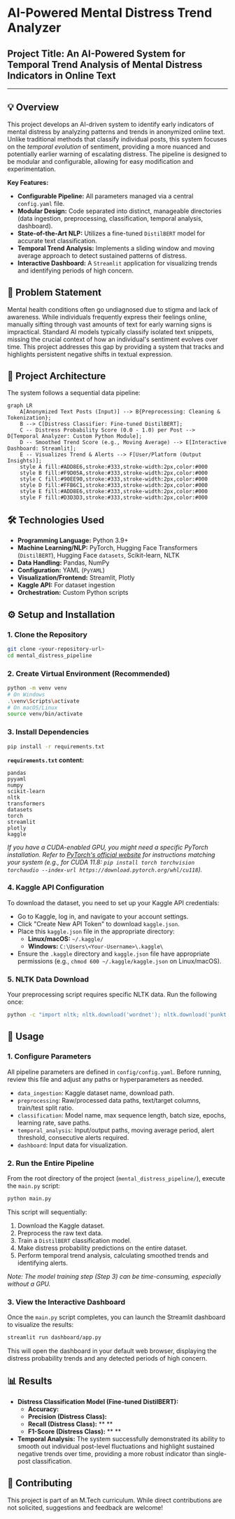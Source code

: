 # AI-Powered Mental Distress Trend Analyzer

## Project Title: An AI-Powered System for Temporal Trend Analysis of Mental Distress Indicators in Online Text



---

## 💡 Overview

This project develops an AI-driven system to identify early indicators of mental distress by analyzing patterns and trends in anonymized online text. Unlike traditional methods that classify individual posts, this system focuses on the *temporal evolution* of sentiment, providing a more nuanced and potentially earlier warning of escalating distress. The pipeline is designed to be modular and configurable, allowing for easy modification and experimentation.

**Key Features:**
* **Configurable Pipeline:** All parameters managed via a central `config.yaml` file.
* **Modular Design:** Code separated into distinct, manageable directories (data ingestion, preprocessing, classification, temporal analysis, dashboard).
* **State-of-the-Art NLP:** Utilizes a fine-tuned `DistilBERT` model for accurate text classification.
* **Temporal Trend Analysis:** Implements a sliding window and moving average approach to detect sustained patterns of distress.
* **Interactive Dashboard:** A `Streamlit` application for visualizing trends and identifying periods of high concern.

## 🎯 Problem Statement

Mental health conditions often go undiagnosed due to stigma and lack of awareness. While individuals frequently express their feelings online, manually sifting through vast amounts of text for early warning signs is impractical. Standard AI models typically classify isolated text snippets, missing the crucial context of how an individual's sentiment evolves over time. This project addresses this gap by providing a system that tracks and highlights persistent negative shifts in textual expression.

## 🚀 Project Architecture

The system follows a sequential data pipeline:

```mermaid
graph LR
    A[Anonymized Text Posts (Input)] --> B{Preprocessing: Cleaning & Tokenization};
    B --> C[Distress Classifier: Fine-tuned DistilBERT];
    C -- Distress Probability Score (0.0 - 1.0) per Post --> D[Temporal Analyzer: Custom Python Module];
    D -- Smoothed Trend Score (e.g., Moving Average) --> E[Interactive Dashboard: Streamlit];
    E -- Visualizes Trend & Alerts --> F[User/Platform (Output Insights)];
    style A fill:#ADD8E6,stroke:#333,stroke-width:2px,color:#000
    style B fill:#F9D05A,stroke:#333,stroke-width:2px,color:#000
    style C fill:#90EE90,stroke:#333,stroke-width:2px,color:#000
    style D fill:#FFB6C1,stroke:#333,stroke-width:2px,color:#000
    style E fill:#ADD8E6,stroke:#333,stroke-width:2px,color:#000
    style F fill:#D3D3D3,stroke:#333,stroke-width:2px,color:#000
```

## 🛠️ Technologies Used

* **Programming Language:** Python 3.9+
* **Machine Learning/NLP:** PyTorch, Hugging Face Transformers (`DistilBERT`), Hugging Face `datasets`, Scikit-learn, NLTK
* **Data Handling:** Pandas, NumPy
* **Configuration:** YAML (`PyYAML`)
* **Visualization/Frontend:** Streamlit, Plotly
* **Kaggle API:** For dataset ingestion
* **Orchestration:** Custom Python scripts

## ⚙️ Setup and Installation

### 1\. Clone the Repository

```bash
git clone <your-repository-url>
cd mental_distress_pipeline
```

### 2\. Create Virtual Environment (Recommended)

```bash
python -m venv venv
# On Windows
.\venv\Scripts\activate
# On macOS/Linux
source venv/bin/activate
```

### 3\. Install Dependencies

```bash
pip install -r requirements.txt
```

**`requirements.txt` content:**
```
pandas
pyyaml
numpy
scikit-learn
nltk
transformers
datasets
torch
streamlit
plotly
kaggle
```

*If you have a CUDA-enabled GPU, you might need a specific PyTorch installation. Refer to [PyTorch's official website](https://pytorch.org/get-started/locally/) for instructions matching your system (e.g., for CUDA 11.8: `pip install torch torchvision torchaudio --index-url https://download.pytorch.org/whl/cu118`).*

### 4\. Kaggle API Configuration

To download the dataset, you need to set up your Kaggle API credentials:

* Go to Kaggle, log in, and navigate to your account settings.
* Click "Create New API Token" to download `kaggle.json`.
* Place this `kaggle.json` file in the appropriate directory:
    * **Linux/macOS:** `~/.kaggle/`
    * **Windows:** `C:\Users\<Your-Username>\.kaggle\`
* Ensure the `.kaggle` directory and `kaggle.json` file have appropriate permissions (e.g., `chmod 600 ~/.kaggle/kaggle.json` on Linux/macOS).

### 5\. NLTK Data Download

Your preprocessing script requires specific NLTK data. Run the following once:

```bash
python -c "import nltk; nltk.download('wordnet'); nltk.download('punkt')"
```

## 🚀 Usage

### 1\. Configure Parameters

All pipeline parameters are defined in `config/config.yaml`. Before running, review this file and adjust any paths or hyperparameters as needed.

* `data_ingestion`: Kaggle dataset name, download path.
* `preprocessing`: Raw/processed data paths, text/target columns, train/test split ratio.
* `classification`: Model name, max sequence length, batch size, epochs, learning rate, save paths.
* `temporal_analysis`: Input/output paths, moving average period, alert threshold, consecutive alerts required.
* `dashboard`: Input data for visualization.

### 2\. Run the Entire Pipeline

From the root directory of the project (`mental_distress_pipeline/`), execute the `main.py` script:

```bash
python main.py
```

This script will sequentially:

1.  Download the Kaggle dataset.
2.  Preprocess the raw text data.
3.  Train a `DistilBERT` classification model.
4.  Make distress probability predictions on the entire dataset.
5.  Perform temporal trend analysis, calculating smoothed trends and identifying alerts.

*Note: The model training step (Step 3) can be time-consuming, especially without a GPU.*

### 3\. View the Interactive Dashboard

Once the `main.py` script completes, you can launch the Streamlit dashboard to visualize the results:

```bash
streamlit run dashboard/app.py
```

This will open the dashboard in your default web browser, displaying the distress probability trends and any detected periods of high concern.

## 📊 Results

* **Distress Classification Model (Fine-tuned DistilBERT):**
    * **Accuracy:** 
    * **Precision (Distress Class):** 
    * **Recall (Distress Class):** ** **
    * **F1-Score (Distress Class):** ** **
* **Temporal Analysis:** The system successfully demonstrated its ability to smooth out individual post-level fluctuations and highlight sustained negative trends over time, providing a more robust indicator than single-post classification.

## 🤝 Contributing

This project is part of an M.Tech curriculum. While direct contributions are not solicited, suggestions and feedback are welcome!

